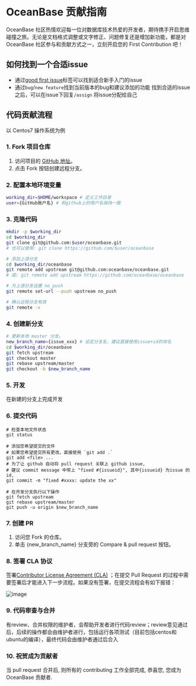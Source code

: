 # OceanBase 贡献指南

OceanBase 社区热情欢迎每一位对数据库技术热爱的开发者，期待携手开启思维碰撞之旅。无论是文档格式调整或文字修正、问题修复还是增加新功能，都是对 OceanBase 社区参与和贡献方式之一，立刻开启您的 First Contribution 吧！

## 如何找到一个合适issue

* 通过[good first issue](https://github.com/oceanbase/oceanbase/issues?q=is%3Aopen+is%3Aissue+label%3A%22good+first+issue%22)标签可以找到适合新手入门的issue
* 通过`bug`/`new feature`找到当前版本的bug和建议添加的功能
  找到合适的issue之后，可以在issue下回复`/assign` 将issue分配给自己

## 代码贡献流程

以 Centos7 操作系统为例

### 1. Fork 项目仓库

1. 访问项目的 [GitHub 地址](https://github.com/oceanbase/oceanbase)。 
2. 点击 Fork 按钮创建远程分支。 

### 2. 配置本地环境变量

```bash
working_dir=$HOME/workspace # 定义工作目录
user={GitHub账户名} # 和github上的用户名保持一致
```

### 3. 克隆代码

```bash
mkdir -p $working_dir
cd $working_dir
git clone git@github.com:$user/oceanbase.git
# 也可以使用: git clone https://github.com/$user/oceanbase

# 添加上游分支
cd $working_dir/oceanbase
git remote add upstream git@github.com:oceanbase/oceanbase.git
# 或: git remote add upstream https://github.com/oceanbase/oceanbase

# 为上游分支设置 no_push
git remote set-url --push upstream no_push

# 确认远程分支有效
git remote -v
```

### 4. 创建新分支

```bash
# 更新本地 master 分支。 
new_branch_name={issue_xxx} # 设定分支名，建议直接使用issue+id的命名
cd $working_dir/oceanbase
git fetch upstream
git checkout master
git rebase upstream/master
git checkout -b $new_branch_name
```

### 5. 开发

在新建的分支上完成开发

### 6. 提交代码

```
# 检查本地文件状态
git status

# 添加您希望提交的文件
# 如果您希望提交所有更改，直接使用 `git add .`
git add <file> ... 
# 为了让 github 自动将 pull request 关联上 github issue, 
# 建议 commit message 中带上 "fixed #{issueid}", 其中{issueid} 为issue 的id, 
git commit -m "fixed #xxxx: update the xx"

# 在开发分支执行以下操作
git fetch upstream
git rebase upstream/master
git push -u origin $new_branch_name
```

### 7. 创建 PR

1. 访问您 Fork 的仓库。 
2. 单击 {new_branch_name} 分支旁的 Compare & pull request 按钮。

### 8. 签署 CLA 协议

签署[Contributor License Agreement (CLA)](https://cla-assistant.io/oceanbase/oceanbase) ；在提交 Pull Request 的过程中需要签署后才能进入下一步流程。如果没有签署，在提交流程会有如下报错：

![image](https://user-images.githubusercontent.com/5435903/204097095-6a19d2d1-ee0c-4fb6-be2d-77f7577d75d2.png)

### 9. 代码审查与合并

有review、合并权限的维护者，会帮助开发者进行代码review；review意见通过后，后续的操作都会由维护者进行，包括运行各项测试（目前包括centos和ubuntu的编译），最终代码会由维护者通过后合入

### 10. 祝贺成为贡献者

当 pull request 合并后, 则所有的 contributing 工作全部完成, 恭喜您, 您成为 OceanBase 贡献者.
